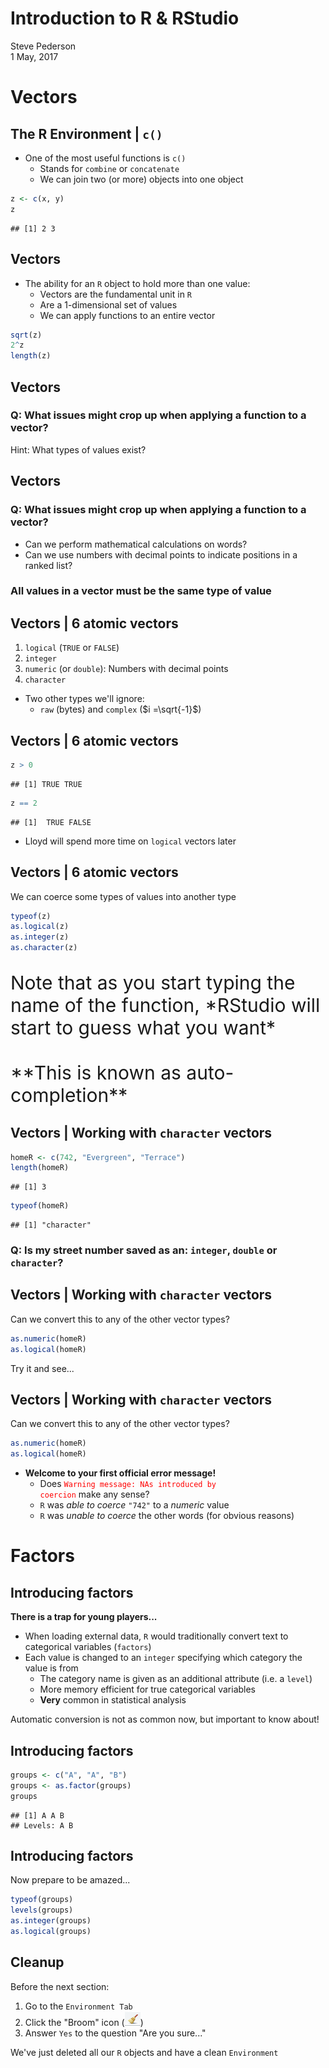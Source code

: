 # Introduction to R & RStudio
Steve Pederson  
1 May, 2017  






# Vectors

## The R Environment | `c()`

* One of the most useful functions is `c()`
    + Stands for `combine` or `concatenate`
    + We can join two (or more) objects into one object
    

```r
z <- c(x, y)
z
```

```
## [1] 2 3
```

## Vectors

* The ability for an `R` object to hold more than one value:
    + Vectors are the fundamental unit in `R`
    + Are a 1-dimensional set of values
    + We can apply functions to an entire vector


```r
sqrt(z)
2^z
length(z)
```

## Vectors

### Q: What issues might crop up when applying a function to a vector?

Hint: What types of values exist?

## Vectors

### Q: What issues might crop up when applying a function to a vector?

* Can we perform mathematical calculations on words?
* Can we use numbers with decimal points to indicate positions in a ranked list?
    
### All values in a vector must be the **same type** of value

## Vectors | 6 atomic vectors

1. `logical` (`TRUE` or `FALSE`)
2. `integer`
3. `numeric` (or `double`): Numbers with decimal points
4. `character`

* Two other types we'll ignore:
    + `raw` (bytes) and `complex` ($i =\sqrt{-1}$)

## Vectors | 6 atomic vectors



```r
z > 0
```

```
## [1] TRUE TRUE
```

```r
z == 2
```

```
## [1]  TRUE FALSE
```

* Lloyd will spend more time on `logical` vectors later

## Vectors | 6 atomic vectors

We can coerce some types of values into another type


```r
typeof(z)
as.logical(z)
as.integer(z)
as.character(z)
```

<p style="font-size:30px; line-height:1.2">Note that as you start typing the name of the function, *RStudio will start to guess what you want* <br><br>**This is known as auto-completion** </p>

## Vectors | Working with `character` vectors


```r
homeR <- c(742, "Evergreen", "Terrace")
length(homeR)
```

```
## [1] 3
```

```r
typeof(homeR)
```

```
## [1] "character"
```

### Q: Is my street number saved as an: `integer`, `double` or `character`?

## Vectors | Working with `character` vectors

Can we convert this to any of the other vector types?


```r
as.numeric(homeR)
as.logical(homeR)
```

Try it and see...

## Vectors | Working with `character` vectors

Can we convert this to any of the other vector types?


```r
as.numeric(homeR)
as.logical(homeR)
```


* **Welcome to your first official error message!**
    + Does <code style="color:red">Warning message: NAs introduced by coercion</code> make any sense?
    + `R` was *able to coerce* `"742"` to a *numeric* value
    + `R` was *unable to coerce* the other words (for obvious reasons)
    
# Factors    
    
## Introducing factors

**There is a trap for young players...**

* When loading external data, `R` would traditionally convert text to categorical variables (`factors`)
* Each value is changed to an `integer` specifying which category the value is from
    + The category name is given as an additional attribute (i.e. a `level`)  
    + More memory efficient for true categorical variables
    + **Very** common in statistical analysis

Automatic conversion is not as common now, but important to know about!

## Introducing factors


```r
groups <- c("A", "A", "B")
groups <- as.factor(groups)
groups
```

```
## [1] A A B
## Levels: A B
```

## Introducing factors

Now prepare to be amazed...


```r
typeof(groups)
levels(groups)
as.integer(groups)
as.logical(groups)
```

## Cleanup

Before the next section:

1. Go to the `Environment Tab`
2. Click the "Broom" icon (![](../images/broom.png))
3. Answer `Yes` to the question "Are you sure..."

We've just deleted all our `R` objects and have a clean `Environment`
